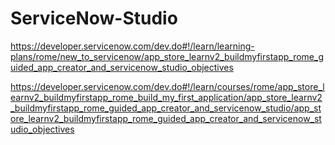 # ServiceNow-Studio

https://developer.servicenow.com/dev.do#!/learn/learning-plans/rome/new_to_servicenow/app_store_learnv2_buildmyfirstapp_rome_guided_app_creator_and_servicenow_studio_objectives


https://developer.servicenow.com/dev.do#!/learn/courses/rome/app_store_learnv2_buildmyfirstapp_rome_build_my_first_application/app_store_learnv2_buildmyfirstapp_rome_guided_app_creator_and_servicenow_studio/app_store_learnv2_buildmyfirstapp_rome_guided_app_creator_and_servicenow_studio_objectives
